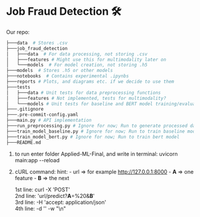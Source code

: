# Job Fraud Detection 🛠️

Our repo:
```bash
├───data  # Stores .csv
├───job_fraud_detection
│   ├───data  # For data processing, not storing .csv
│   ├───features # Might use this for multimodality later on
│   └───models  # For model creation, not storing .h5
├───models  # Stores .h5 or other models
├───notebooks  # Contains experimental .ipynbs
├───reports # Plots, and diagrams etc. if we decide to use them
├───tests
│   ├───data # Unit tests for data preprocessing functions
│   ├───features # Not implemented, tests for multimodality?
│   └───models # Unit tests for baseline and BERT model training/evaluation
├───.gitignore
├───.pre-commit-config.yaml
├───main.py # API implementation
├───run_preprocessing.py # Ignore for now; Run to generate processed datasets from raw dataset. No need to do this as csv's already in repo
├───train_model_baseline.py # Ignore for now; Run to train baseline model
├───train_model_bert.py # Ignore for now; Run to train bert model
├───README.md
```
1) to run enter folder Applied-ML-Final, and write in terminal: uvicorn main:app --reload
2) cURL command:
    hint:
        - url => for example http://127.0.0.1:8000
        - **A** => one feature
        - **B** => the next

    1st line: curl -X 'POST' \
    2nd line: 'url/predict?**A**=%20&**B**' \
    3rd line: -H 'accept: application/json' \
    4th line: -d '' -w "\n"

